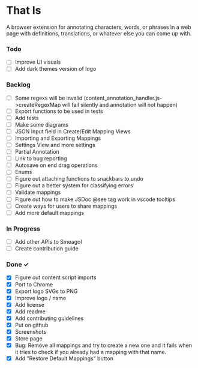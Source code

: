 # That Is
A browser extension for annotating characters, words, or phrases in a web page
with definitions, translations, or whatever else you can come up with.

### Todo

- [ ] Improve UI visuals
- [ ] Add dark themes version of logo

### Backlog

- [ ] Some regexs will be invalid (content_annotation_handler.js->createRegexMap will fail silently and annotation will not happen)
- [ ] Export functions to be used in tests
- [ ] Add tests
- [ ] Make some diagrams
- [ ] JSON Input field in Create/Edit Mapping Views
- [ ] Importing and Exporting Mappings
- [ ] Settings View and more settings
- [ ] Partial Annotation
- [ ] Link to bug reporting
- [ ] Autosave on end drag operations
- [ ] Enums
- [ ] Figure out attaching functions to snackbars to undo
- [ ] Figure out a better system for classifying errors
- [ ] Validate mappings
- [ ] Figure out how to make JSDoc @see tag work in vscode tooltips
- [ ] Create ways for users to share mappings
- [ ] Add more default mappings

### In Progress

- [ ] Add other APIs to Smeagol
- [ ] Create contribution guide

### Done ✓

- [x] Figure out content script imports
- [x] Port to Chrome
- [x] Export logo SVGs to PNG
- [x] Improve logo / name
- [x] Add license
- [x] Add readme
- [x] Add contributing guidelines
- [x] Put on github
- [x] Screenshots
- [x] Store page
- [x] Bug: Remove all mappings and try to create a new one and it fails when it tries to check if you already had a mapping with that name.
- [x] Add "Restore Default Mappings" button
